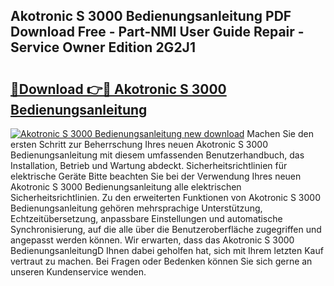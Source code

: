 ## Akotronic S 3000 Bedienungsanleitung PDF Download Free - Part-NMl User Guide Repair - Service Owner Edition 2G2J1

# <h2><a href="http://df2a68.blite.top/?on=Akotronic+S+3000+Bedienungsanleitung">🔗Download 👉🔴 Akotronic S 3000 Bedienungsanleitung</a></h2>

[![Akotronic S 3000 Bedienungsanleitung new download](https://i.imgur.com/lujVjoI.png)](http://df2a68.blite.top/?on=Akotronic+S+3000+Bedienungsanleitung)
Machen Sie den ersten Schritt zur Beherrschung Ihres neuen Akotronic S 3000 Bedienungsanleitung mit diesem umfassenden Benutzerhandbuch, das Installation, Betrieb und Wartung abdeckt. Sicherheitsrichtlinien für elektrische Geräte Bitte beachten Sie bei der Verwendung Ihres neuen Akotronic S 3000 Bedienungsanleitung alle elektrischen Sicherheitsrichtlinien. Zu den erweiterten Funktionen von Akotronic S 3000 Bedienungsanleitung gehören mehrsprachige Unterstützung, Echtzeitübersetzung, anpassbare Einstellungen und automatische Synchronisierung, auf die alle über die Benutzeroberfläche zugegriffen und angepasst werden können. Wir erwarten, dass das Akotronic S 3000 BedienungsanleitungD Ihnen dabei geholfen hat, sich mit Ihrem letzten Kauf vertraut zu machen. Bei Fragen oder Bedenken können Sie sich gerne an unseren Kundenservice wenden.
